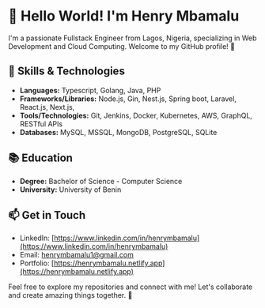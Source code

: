 # 👋 Hello World! I'm Henry Mbamalu

I'm a passionate Fullstack Engineer from Lagos, Nigeria, specializing in Web Development and Cloud Computing. Welcome to my GitHub profile! 🚀


## 🚀 Skills & Technologies

- **Languages:** Typescript, Golang, Java, PHP
- **Frameworks/Libraries:** Node.js, Gin, Nest.js, Spring boot, Laravel, React.js, Next.js, 
- **Tools/Technologies:** Git, Jenkins, Docker, Kubernetes, AWS, GraphQL, RESTful APIs
- **Databases:** MySQL, MSSQL, MongoDB, PostgreSQL, SQLite

## 📚 Education

- **Degree:** Bachelor of Science - Computer Science
- **University:** University of Benin

## 📫 Get in Touch

- LinkedIn: [https://www.linkedin.com/in/henrymbamalu](https://www.linkedin.com/in/henrymbamalu)
- Email: [henrymbamalu1@gmail.com](mailto:henrymbamalu1@gmail.com)
- Portfolio: [https://henrymbamalu.netlify.app](https://henrymbamalu.netlify.app)

Feel free to explore my repositories and connect with me! Let's collaborate and create amazing things together. 🌟

